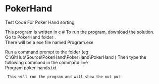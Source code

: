 # PokerHand
Test Code For Poker Hand sorting

This program is written in  c #
 To run the program, download the solution. 
 Go to PokerHand folder .  
There will be a exe file named  Program.exe

 Run a command prompt to the folder  (eg:  C:\GitHub\Source\PokerHand\PokerHand\PokerHand )
 Then  type the following command in the  command line    
                       Program  poker-hands.txt
                       
     This will run the program and will show the out put             
